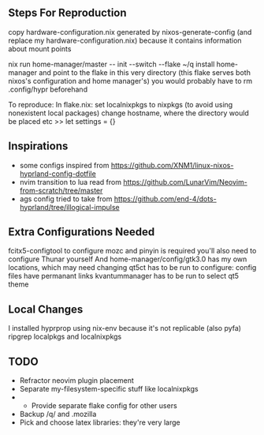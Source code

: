 ## Steps For Reproduction
copy hardware-configuration.nix generated by nixos-generate-config (and replace my hardware-configuration.nix) because it contains information about mount points

nix run home-manager/master -- init --switch --flake ~/q
install home-manager and point to the flake in this very directory (this flake serves both nixos's configuration and home manager's)
you would probably have to rm .config/hypr beforehand

To reproduce:
In flake.nix:
set localnixpkgs to nixpkgs (to avoid using nonexistent local packages)
change hostname, where the directory would be placed etc >> let settings = {}

## Inspirations
- some configs inspired from https://github.com/XNM1/linux-nixos-hyprland-config-dotfile
- nvim transition to lua read from https://github.com/LunarVim/Neovim-from-scratch/tree/master
- ags config tried to take from https://github.com/end-4/dots-hyprland/tree/illogical-impulse

## Extra Configurations Needed
fcitx5-configtool to configure mozc and pinyin is required
you'll also need to configure Thunar yourself
And home-manager/config/gtk3.0 has my own locations, which may need changing
qt5ct has to be run to configure: config files have permanant links
kvantummanager has to be run to select qt5 theme

## Local Changes
I installed hyprprop using nix-env because it's not replicable
(also pyfa)
ripgrep localpkgs and localnixpkgs

## TODO
- Refractor neovim plugin placement
- Separate my-filesystem-specific stuff like localnixpkgs
- - Provide separate flake config for other users
- Backup /q/ and .mozilla
- Pick and choose latex libraries: they're very large
